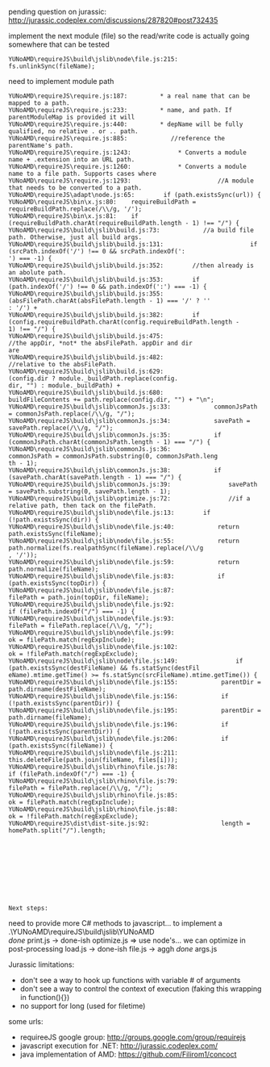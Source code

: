 pending question on jurassic: http://jurassic.codeplex.com/discussions/287820#post732435



implement the next module (file) so the read/write code is actually going somewhere that can be tested



    YUNoAMD\requireJS\build\jslib\node\file.js:215:                    fs.unlinkSync(fileName);
    
    
need to implement module path

    YUNoAMD\requireJS\require.js:187:         * a real name that can be mapped to a path.
    YUNoAMD\requireJS\require.js:233:         * name, and path. If parentModuleMap is provided it will
    YUNoAMD\requireJS\require.js:440:         * depName will be fully qualified, no relative . or .. path.
    YUNoAMD\requireJS\require.js:885:            //reference the parentName's path.
    YUNoAMD\requireJS\require.js:1243:             * Converts a module name + .extension into an URL path.
    YUNoAMD\requireJS\require.js:1260:             * Converts a module name to a file path. Supports cases where
    YUNoAMD\requireJS\require.js:1293:                        //A module that needs to be converted to a path.
    YUNoAMD\requireJS\adapt\node.js:65:        if (path.existsSync(url)) {
    YUNoAMD\requireJS\bin\x.js:80:    requireBuildPath = requireBuildPath.replace(/\\/g, '/');
    YUNoAMD\requireJS\bin\x.js:81:    if (requireBuildPath.charAt(requireBuildPath.length - 1) !== "/") {
    YUNoAMD\requireJS\build\jslib\build.js:73:            //a build file path. Otherwise, just all build args.
    YUNoAMD\requireJS\build\jslib\build.js:131:                        if (srcPath.indexOf('/') !== 0 && srcPath.indexOf(':
    ') === -1) {
    YUNoAMD\requireJS\build\jslib\build.js:352:        //then already is an abolute path.
    YUNoAMD\requireJS\build\jslib\build.js:353:        if (path.indexOf('/') !== 0 && path.indexOf(':') === -1) {
    YUNoAMD\requireJS\build\jslib\build.js:355:                   (absFilePath.charAt(absFilePath.length - 1) === '/' ? ''
    : '/') +
    YUNoAMD\requireJS\build\jslib\build.js:382:        if (config.requireBuildPath.charAt(config.requireBuildPath.length -
    1) !== "/") {
    YUNoAMD\requireJS\build\jslib\build.js:475:                        //the appDir, *not* the absFilePath. appDir and dir
    are
    YUNoAMD\requireJS\build\jslib\build.js:482:                        //relative to the absFilePath.
    YUNoAMD\requireJS\build\jslib\build.js:629:                             (config.dir ? module._buildPath.replace(config.
    dir, "") : module._buildPath) +
    YUNoAMD\requireJS\build\jslib\build.js:680:            buildFileContents += path.replace(config.dir, "") + "\n";
    YUNoAMD\requireJS\build\jslib\commonJs.js:33:            commonJsPath = commonJsPath.replace(/\\/g, "/");
    YUNoAMD\requireJS\build\jslib\commonJs.js:34:            savePath = savePath.replace(/\\/g, "/");
    YUNoAMD\requireJS\build\jslib\commonJs.js:35:            if (commonJsPath.charAt(commonJsPath.length - 1) === "/") {
    YUNoAMD\requireJS\build\jslib\commonJs.js:36:                commonJsPath = commonJsPath.substring(0, commonJsPath.leng
    th - 1);
    YUNoAMD\requireJS\build\jslib\commonJs.js:38:            if (savePath.charAt(savePath.length - 1) === "/") {
    YUNoAMD\requireJS\build\jslib\commonJs.js:39:                savePath = savePath.substring(0, savePath.length - 1);
    YUNoAMD\requireJS\build\jslib\optimize.js:72:                //if a relative path, then tack on the filePath.
    YUNoAMD\requireJS\build\jslib\node\file.js:13:        if (!path.existsSync(dir)) {
    YUNoAMD\requireJS\build\jslib\node\file.js:40:            return path.existsSync(fileName);
    YUNoAMD\requireJS\build\jslib\node\file.js:55:            return path.normalize(fs.realpathSync(fileName).replace(/\\/g
    , '/'));
    YUNoAMD\requireJS\build\jslib\node\file.js:59:            return path.normalize(fileName);
    YUNoAMD\requireJS\build\jslib\node\file.js:83:            if (path.existsSync(topDir)) {
    YUNoAMD\requireJS\build\jslib\node\file.js:87:                    filePath = path.join(topDir, fileName);
    YUNoAMD\requireJS\build\jslib\node\file.js:92:                            if (filePath.indexOf("/") === -1) {
    YUNoAMD\requireJS\build\jslib\node\file.js:93:                                filePath = filePath.replace(/\\/g, "/");
    YUNoAMD\requireJS\build\jslib\node\file.js:99:                            ok = filePath.match(regExpInclude);
    YUNoAMD\requireJS\build\jslib\node\file.js:102:                            ok = !filePath.match(regExpExclude);
    YUNoAMD\requireJS\build\jslib\node\file.js:149:                if (path.existsSync(destFileName) && fs.statSync(destFil
    eName).mtime.getTime() >= fs.statSync(srcFileName).mtime.getTime()) {
    YUNoAMD\requireJS\build\jslib\node\file.js:155:            parentDir = path.dirname(destFileName);
    YUNoAMD\requireJS\build\jslib\node\file.js:156:            if (!path.existsSync(parentDir)) {
    YUNoAMD\requireJS\build\jslib\node\file.js:195:            parentDir = path.dirname(fileName);
    YUNoAMD\requireJS\build\jslib\node\file.js:196:            if (!path.existsSync(parentDir)) {
    YUNoAMD\requireJS\build\jslib\node\file.js:206:            if (path.existsSync(fileName)) {
    YUNoAMD\requireJS\build\jslib\node\file.js:211:                        this.deleteFile(path.join(fileName, files[i]));
    YUNoAMD\requireJS\build\jslib\rhino\file.js:78:                            if (filePath.indexOf("/") === -1) {
    YUNoAMD\requireJS\build\jslib\rhino\file.js:79:                                filePath = filePath.replace(/\\/g, "/");
    YUNoAMD\requireJS\build\jslib\rhino\file.js:85:                            ok = filePath.match(regExpInclude);
    YUNoAMD\requireJS\build\jslib\rhino\file.js:88:                            ok = !filePath.match(regExpExclude);
    YUNoAMD\requireJS\dist\dist-site.js:92:                    length = homePath.split("/").length;    
    
    
    
    
    
    
    
    
    
    
    Next steps:
  need to provide more C# methods to javascript... to implement a .\YUNoAMD\requireJS\build\jslib\YUNoAMD\
    *done* print.js -> done-ish
	optimize.js =>  use node's...  we can optimize in post-processing
	load.js -> done-ish
	file.js ->  aggh
	*done* args.js 


Jurassic limitations:

* don't see a way to hook up functions with variable # of arguments
* don't see a way to control the context of execution (faking this wrapping in function(){})
* no support for long (used for filetime)  
  
  
some urls:
* requireeJS google group: http://groups.google.com/group/requirejs
* javascript execution for .NET:  http://jurassic.codeplex.com/ 
* java implementation of AMD: https://github.com/Filirom1/concoct